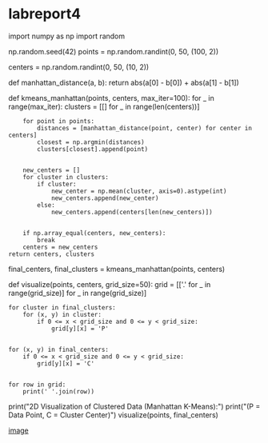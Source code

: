 # labreport4
import numpy as np
import random


np.random.seed(42)
points = np.random.randint(0, 50, (100, 2))


centers = np.random.randint(0, 50, (10, 2))

def manhattan_distance(a, b):
    return abs(a[0] - b[0]) + abs(a[1] - b[1])

def kmeans_manhattan(points, centers, max_iter=100):
    for _ in range(max_iter):
        clusters = [[] for _ in range(len(centers))]
        
        
        for point in points:
            distances = [manhattan_distance(point, center) for center in centers]
            closest = np.argmin(distances)
            clusters[closest].append(point)
        
       
        new_centers = []
        for cluster in clusters:
            if cluster:
                new_center = np.mean(cluster, axis=0).astype(int)
                new_centers.append(new_center)
            else:
                new_centers.append(centers[len(new_centers)])  
        
     
        if np.array_equal(centers, new_centers):
            break
        centers = new_centers
    return centers, clusters


final_centers, final_clusters = kmeans_manhattan(points, centers)


def visualize(points, centers, grid_size=50):
    grid = [['.' for _ in range(grid_size)] for _ in range(grid_size)]
    
    
    for cluster in final_clusters:
        for (x, y) in cluster:
            if 0 <= x < grid_size and 0 <= y < grid_size:
                grid[y][x] = 'P'  
    
    
    for (x, y) in final_centers:
        if 0 <= x < grid_size and 0 <= y < grid_size:
            grid[y][x] = 'C' 
    
   
    for row in grid:
        print(' '.join(row))


print("2D Visualization of Clustered Data (Manhattan K-Means):")
print("(P = Data Point, C = Cluster Center)")
visualize(points, final_centers)



[image](https://github.com/user-attachments/assets/f8de5f46-0da1-4458-831d-cece7ecb9a70)
